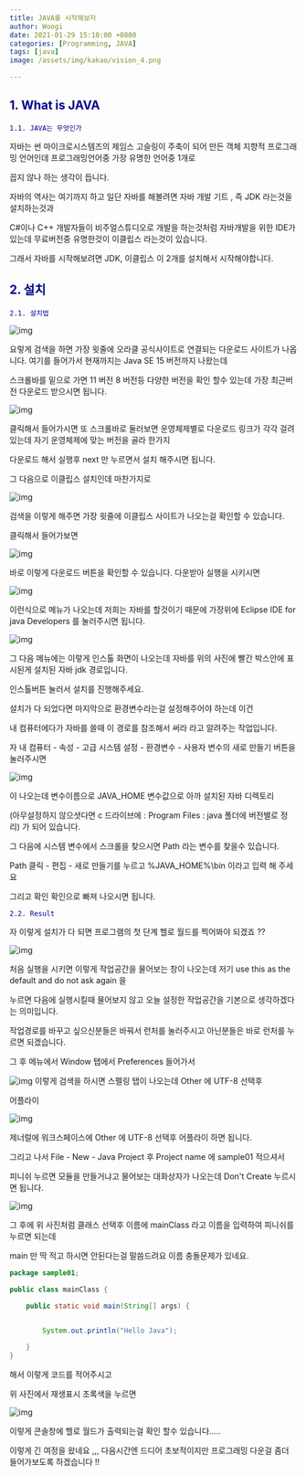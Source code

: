 ```yaml
---
title: JAVA를 시작해보자
author: Woogi
date: 2021-01-29 15:10:00 +0800
categories: [Programming, JAVA]
tags: [java]
image: /assets/img/kakao/vision_4.png

---
```


## <span style="color:darkblue">1. What is JAVA</span>

<span style="color:darkblue">`1.1. JAVA는 무엇인가`</span>

자바는 썬 마이크로시스템즈의 제임스 고슬링이 주축이 되어 만든 객체 지향적 프로그래밍 언어인데 프로그래밍언어중 가장 유명한 언어중 1개로 

꼽지 않나 하는 생각이 듭니다.

자바의 역사는 여기까지 하고 일단 자바를 해볼려면 자바 개발 기트 , 즉 JDK 라는것을 설치하는것과 

C#이나 C++ 개발자들이 비주얼스튜디오로 개발을 하는것처럼 자바개발을 위한 IDE가 있는데 무료버전중 유명한것이 이클립스 라는것이 있습니다.



그래서 자바를 시작해보려면 JDK, 이클립스 이 2개를 설치해서 시작해야합니다.

## <span style="color:darkblue">2. 설치</span>

<span style="color:darkblue">`2.1. 설치법`</span>

![img](/assets/img/java/start_java_1.png)

요렇게 검색을 하면 가장 윗줄에 오라클 공식사이트로 연결되는 다운로드 사이트가 나옵니다. 여기를 들어가서 현재까지는 Java SE 15 버전까지 나왔는데

스크롤바를 밑으로 가면 11 버전 8 버전등 다양한 버전을 확인 할수 있는데 가장 최근버전 다운로드 받으시면 됩니다.

![img](/assets/img/java/start_java_2.png)

클릭해서 들어가시면 또 스크롤바로 둘러보면 운영체제별로 다운로드 링크가 각각 걸려있는데 자기 운영체제에 맞는 버전을 골라 한가지 

다운로드 해서 실행후 next 만 누르면서 설치 해주시면 됩니다.

그 다음으로 이클립스 설치인데 마찬가지로 

![img](/assets/img/java/start_java_3.png)

검색을 이렇게 해주면 가장 윗줄에 이클립스 사이트가 나오는걸 확인할 수 있습니다.

클릭해서 들어가보면 

![img](/assets/img/java/start_java_4.png)

바로 이렇게 다운로드 버튼을 확인할 수 있습니다. 다운받아 실행을 시키시면 

![img](/assets/img/java/start_java_5.png)

이런식으로 메뉴가 나오는데 저희는 자바를 할것이기 때문에 가장위에 Eclipse IDE for java Developers 를 눌러주시면 됩니다.

![img](/assets/img/java/start_java_6.png)

그 다음 메뉴에는 이렇게 인스톨 화면이 나오는데 자바를 위의 사진에 빨간 박스안에 표시된게 설치된 자바 jdk 경로입니다.

인스톨버튼 눌러서 설치를 진행해주세요.

설치가 다 되었다면 마지막으로 환경변수라는걸 설정해주어야 하는데 이건 

내 컴퓨터에다가 자바를 쓸때 이 경로를 참조해서 써라 라고 알려주는 작업입니다.

자 내 컴퓨터 - 속성 - 고급 시스템 설정 - 환경변수 - 사용자 변수의 새로 만들기 버튼을 눌러주시면 

![img](/assets/img/java/start_java_8.png)

이 나오는데 변수이름으로 JAVA_HOME 변수값으로 아까 설치된 자바 디렉토리

(아무설정하지 않으셧다면 c 드라이브에 : Program Files : java 폴더에 버전별로 정리) 가 되어 있습니다.

그 다음에 시스템 변수에서 스크롤을 찾으시면 Path 라는 변수를 찾을수 있습니다.

Path 클릭 - 편집 - 새로 만들기를 누르고 %JAVA_HOME%\bin 이라고 입력 해 주세요 

그리고 확인 확인으로 빠져 나오시면 됩니다.



<span style="color:darkblue">`2.2. Result`</span>

자 이렇게 설치가 다 되면 프로그램의 첫 단계 헬로 월드를 찍어봐야 되겠죠 ?? 

![img](/assets/img/java/start_java_7.png)

처음 실행을 시키면 이렇게 작업공간을 물어보는 창이 나오는데 저기 use this as the default and do not ask again 을 

누르면 다음에 실행시킬때 물어보지 않고 오늘 설정한 작업공간을 기본으로 생각하겠다는 의미입니다.

작업경로를 바꾸고 싶으신분들은 바꿔서 런처를 눌러주시고 아닌분들은 바로 런처를 누르면 되겠습니다.

그 후 메뉴에서 Window 탭에서 Preferences 들어가서 

![img](/assets/img/java/start_java_10.png) 이렇게 검색을 하시면 스펠링 탭이 나오는데 Other 에 UTF-8 선택후 

어플라이

![img](/assets/img/java/start_java_11.png)

제너럴에 워크스페이스에 Other 에 UTF-8 선택후 어플라이 하면 됩니다.

그리고 나서  File - New - Java Project  후 Project name 에 sample01 적으셔서 

피니쉬 누르면 모듈을 만들거냐고 물어보는 대화상자가 나오는데 Don't Create 누르시면 됩니다.

![img](/assets/img/java/start_java_12.png)

그 후에 위 사진처럼 클래스 선택후 이름에 mainClass 라고 이름을 입력하여 피니쉬를 누르면 되는데 

main 만 딱 적고 하시면 안된다는걸 말씀드려요 이름 충돌문제가 있네요.

```java
package sample01;

public class mainClass {
	
	public static void main(String[] args) {


		System.out.println("Hello Java");

	}
}

```

해서 이렇게 코드를 적어주시고 

위 사진에서 재생표시 초록색을 누르면 

![img](/assets/img/java/start_java_13.png)

이렇게 콘솔창에 헬로 월드가 출력되는걸 확인 할수 있습니다.....



이렇게 긴 여정을 왔네요 ,,, 다음시간엔 드디어 초보적이지만 프로그래밍 다운걸 좀더 들어가보도록 하겠습니다 !!